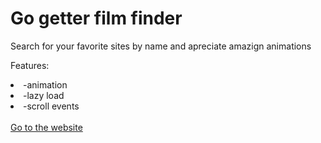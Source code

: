   <h1>Go getter film finder </h1>
  Search for your favorite sites by name and apreciate amazign animations
  
  Features:
  <li>-animation</li>
  <li>-lazy load</li>
  <li>-scroll events</li>
  <br>
  <a href='http://www.gogetter123456798.tk/'>Go to the website</a>
